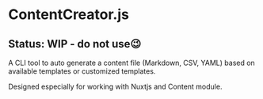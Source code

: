 # ContentCreator.js

## Status: WIP - do not use😉

A CLI tool to auto generate a content file (Markdown, CSV, YAML) based on available templates or customized templates. 

Designed especially for working with Nuxtjs and Content module.
